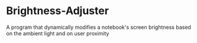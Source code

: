 # Brightness-Adjuster
A program that dynamically modifies a notebook's screen brightness based on the ambient light and on user proximity
